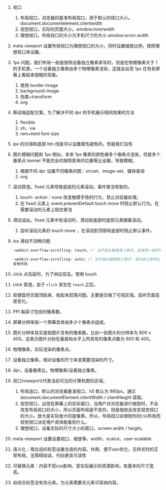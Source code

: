 1. 视口

   1. 布局视口，浏览器的基准布局视口，用于默认的视口大小。document.documentelement.clientwidth
   2. 视觉视口，实际的页面大小。window.innerwidth
   3. 理想视口，布局视口的大小为手机尺寸的大小.window.scren.width

2. meta viewport 设置布局视口为理想视口的大小，同时设置缩放比例，按照理想视口来设置。

3. 1px 问题。我们布局一般是按照设备独立像素来写的，但是在物理像素大于 1 的手机里，一个设备独立像素由多个物理像素渲染，这就会出现 1px 在有些屏幕上看起来很粗的现象。

   1. 使用 border-image
   2. background-image
   3. 伪类+transform
   4. svg

4. 移动端适配方案。为了解决不同 dpr 的手机展示相同效果的方法

   1. flexible
   2. vh、vw
   3. rem+html font-size

5. ipx 的刘海和底部 btn 线是可以设置属性避免的。但是我们没有

6. 图片模糊问题和 1px 相似，本来 1px 像素的颜色被多个像素点渲染，但是多个像素点 kennel 不能完全的按照原来的位置等比设置，导致模糊。

   1. 根据不同 dpr 设置不同像素的图：srcset、image-set、媒体查询
   2. svg

7. 滚动穿透。fixed 元素导致底层的元素滚动。事件冒泡导致的。

   1. touch- action：none 改变触摸手势的行为，禁止浏览器处理。
   2. 在 fixed 元素上 event.preventDefault touch move 时阻止默认行为。在需要滚动的元素上阻住冒泡

8. 滑动溢出。fixed 元素中有滚动时，滑动到底部时底部元素跟着滚动。

   1. 监听滚动元素的 touch move ，在滚动到顶部和底部时阻止默认事件。

9. ios 滑动不流畅问题

   ``` css
   -webkit-overflow-scrolling: touch; /* 当手指从触摸屏上移开，会保持一段时间的滚动 */

   -webkit-overflow-scrolling: auto; /* 当手指从触摸屏上移开，滚动会立即停止 */
   复制代码
   ```

10. click 点击延时，为了响应双击。使用 touch

11. click 穿透，由于 `click` 发生在 `touch` 之后。

12. 软键盘将页面顶起来、收起未回落问题。主要是压缩了可视区域。监听页面高度变化。

13. PPI 每英寸包括的像素数。

14. 屏幕分辨率指一个屏幕具体由多少个像素点组成。

15. 图片分辨率其实是指图片含有的像素数，比如一张图片的分辨率为 800 x 400。这表示图片分别在垂直和水平上所具有的像素点数为 800 和 400。

16. 物理像素，实际渲染的像素点。

17. 设备独立像素，相对设备的尺寸来说需要渲染的尺寸。

18. dpr，设备像素比。物理像素/设备独立像素。

19. 视口(viewport)代表当前可见的计算机图形区域。
    1. 布局适口，默认的浏览器基准视口，h5 默认为 980px。通过 document.documentElement.clientWidth / clientHeight 获取。
    2. 视觉视口，出现在屏幕上的实际窗口，当用户对浏览器进行缩放时，不会改变布局视口的大小，所以页面布局是不变的，但是缩放会改变视觉视口的大小。放大是实际放大的是像素。所以，布局视口会限制你的`CSS`布局而视觉视口决定用户具体能看到什么。
    3. 理想视口，设备实际的尺寸大小的窗口。screen.width / height。
    
20. meta viewport 设置设置视口、缩放等，width、scalce、user-scalable

21. 语义化：用合适的标签设置合适的内容。作用、便于seo优化，无样式时的正常布局、无障碍阅读、代码更具可读性

22. 可替换元素：内容不受css影响、受实际展示的资源影响，有基本的尺寸宽高。

20. 自闭合标签没有伪元素。为元素需要夫元素可容纳内容。
